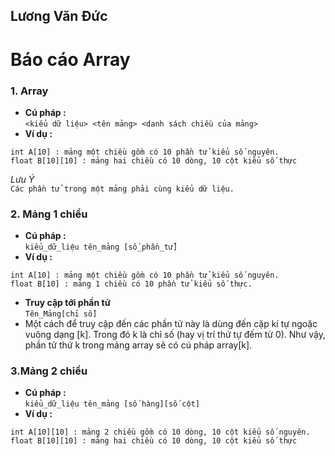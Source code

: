 ## Lương Văn Đức  

# Báo cáo Array  

### **1. Array**  
* **Cú pháp :**  
`<kiểu dữ liệu> <tên mảng> <danh sách chiều của mảng>`  
* **Ví dụ :**  
```
int A[10] : mảng một chiều gồm có 10 phần tử kiểu số nguyên.
float B[10][10] : mảng hai chiều có 10 dòng, 10 cột kiểu số thực  
```  
*Lưu Ý*  
`Các phần tử trong một mảng phải cùng kiểu dữ liệu.`  

### **2. Mảng 1 chiều**  
* **Cú pháp :**  
`kiểu_dữ_liệu tên_mảng [số_phần_tử]`  
* **Ví dụ :**  
```
int A[10] : mảng một chiều gồm có 10 phần tử kiểu số nguyên.  
float B[10] : mảng 1 chiều có 10 phần tử kiểu số thực.  
```  
* **Truy cập tới phần tử**  
`Tên_Mảng[chỉ số]`  
* Một cách để truy cập đến các phần tử này là dùng đến cặp kí tự ngoặc vuông dạng [k]. Trong đó k là chỉ số (hay vị trí thứ tự đếm từ 0). Như vậy, phần tử thứ k trong mảng array sẽ có cú pháp
array[k].  
### **3.Mảng 2 chiều**  
* **Cú pháp :**  
`kiểu_dữ_liệu tên_mảng [số hàng][số cột]`  
* **Ví dụ :**  
```
int A[10][10] : mảng 2 chiều gồm có 10 dòng, 10 cột kiểu số nguyên.  
float B[10][10] : mảng hai chiều có 10 dòng, 10 cột kiểu số thực  
```  
